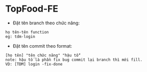 # TopFood-FE

- Đặt tên branch theo chức năng:

```
họ tên-tên function
eg: tdm-login
```

- Đặt tên commit theo format:

```
[họ tên] "tên chức năng" "hậu tố"
note: hậu tố là phần fix bug commit lại branch thì mới fill.
VD: [TDM] login -fix-done
```

